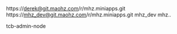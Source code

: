 https://derek@git.maohz.com/r/mhz.miniapps.git
https://mhz_dev@git.maohz.com/r/mhz.miniapps.git
mhz_dev   mhz..

tcb-admin-node